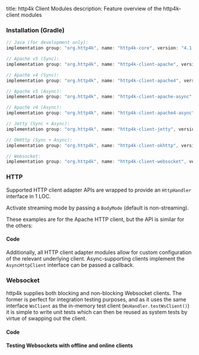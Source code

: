 title: http4k Client Modules
description: Feature overview of the http4k-client modules

### Installation (Gradle)

```groovy
// Java (for development only):
implementation group: "org.http4k", name: "http4k-core", version: "4.1.2.0"

// Apache v5 (Sync): 
implementation group: "org.http4k", name: "http4k-client-apache", version: "4.1.2.0"

// Apache v4 (Sync): 
implementation group: "org.http4k", name: "http4k-client-apache4", version: "4.1.2.0"

// Apache v5 (Async): 
implementation group: "org.http4k", name: "http4k-client-apache-async", version: "4.1.2.0"

// Apache v4 (Async): 
implementation group: "org.http4k", name: "http4k-client-apache4-async", version: "4.1.2.0"

// Jetty (Sync + Async): 
implementation group: "org.http4k", name: "http4k-client-jetty", version: "4.1.2.0"

// OkHttp (Sync + Async): 
implementation group: "org.http4k", name: "http4k-client-okhttp", version: "4.1.2.0"

// Websocket: 
implementation group: "org.http4k", name: "http4k-client-websocket", version: "4.1.2.0"
```

### HTTP
Supported HTTP client adapter APIs are wrapped to provide an `HttpHandler` interface in 1 LOC.

Activate streaming mode by passing a `BodyMode` (default is non-streaming).

These examples are for the Apache HTTP client, but the API is similar for the others:

#### Code [<img class="octocat"/>](https://github.com/http4k/http4k/blob/master/src/docs/guide/modules/clients/example_http.kt)

<script src="https://gist-it.appspot.com/https://github.com/http4k/http4k/blob/master/src/docs/guide/modules/clients/example_http.kt"></script>

Additionally, all HTTP client adapter modules allow for custom configuration of the relevant underlying client. Async-supporting clients implement the `AsyncHttpClient` interface can be passed a callback.

### Websocket
http4k supplies both blocking and non-blocking Websocket clients. The former is perfect for integration testing purposes, and as it uses the same interface `WsClient` as the in-memory test client (`WsHandler.testWsClient()`) it is simple to write unit tests which can then be reused as system tests by virtue of swapping out the client.

#### Code [<img class="octocat"/>](https://github.com/http4k/http4k/blob/master/src/docs/guide/modules/clients/example_websocket.kt)

<script src="https://gist-it.appspot.com/https://github.com/http4k/http4k/blob/master/src/docs/guide/modules/clients/example_websocket.kt"></script>

#### Testing Websockets with offline and online clients [<img class="octocat"/>](https://github.com/http4k/http4k/blob/master/src/docs/guide/modules/clients/TestingWebsockets.kt)

<script src="https://gist-it.appspot.com/https://github.com/http4k/http4k/blob/master/src/docs/guide/modules/clients/TestingWebsockets.kt"></script>
